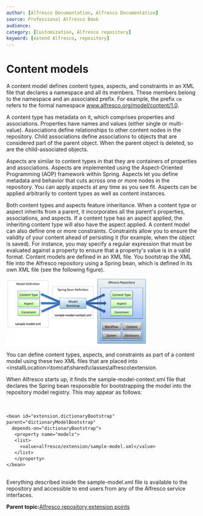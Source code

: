 ```yaml
---
author: [Alfresco Documentation, Alfresco Documentation]
source: Professional Alfresco Book
audience: 
category: [Customization, Alfresco repository]
keyword: [extend Alfresco, repository]
---
```


# Content models

A content model defines content types, aspects, and constraints in an XML file that declares a namespace and all its members. These members belong to the namespace and an associated prefix. For example, the prefix `cm` refers to the formal namespace www.alfresco.org/model/content/1.0.

A content type has metadata on it, which comprises properties and associations. Properties have names and values \(either single or multi-value\). Associations define relationships to other content nodes in the repository. Child associations define associations to objects that are considered part of the parent object. When the parent object is deleted, so are the child-associated objects.

Aspects are similar to content types in that they are containers of properties and associations. Aspects are implemented using the Aspect-Oriented Programming \(AOP\) framework within Spring. Aspects let you define metadata and behavior that cuts across one or more nodes in the repository. You can apply aspects at any time as you see fit. Aspects can be applied arbitrarily to content types as well as content instances.

Both content types and aspects feature inheritance. When a content type or aspect inherits from a parent, it incorporates all the parent's properties, associations, and aspects. If a content type has an aspect applied, the inheriting content type will also have the aspect applied. A content model can also define one or more constraints. Constraints allow you to ensure the validity of your content ahead of persisting it \(for example, when the object is saved\). For instance, you may specify a regular expression that must be evaluated against a property to ensure that a property's value is in a valid format. Content models are defined in an XML file. You bootstrap the XML file into the Alfresco repository using a Spring bean, which is defined in its own XML file \(see the following figure\).

![](../images/13-2.png)

You can define content types, aspects, and constraints as part of a content model using these two XML files that are placed into <installLocation\>\\tomcat\\shared\\classes\\alfresco\\extension.

When Alfresco starts up, it finds the sample-model-context.xml file that declares the Spring bean responsible for bootstrapping the model into the repository model registry. This may appear as follows:

```

        
<bean id="extension.dictionaryBootstrap" parent="dictionaryModelBootstrap" 
  depends-on="dictionaryBootstrap"> 
   <property name="models"> 
   <list> 
     <value>alfresco/extension/sample-model.xml</value> 
   </list> 
   </property> 
</bean>


```

Everything described inside the sample-model.xml file is available to the repository and accessible to end users from any of the Alfresco service interfaces.

**Parent topic:**[Alfresco repository extension points](../concepts/customize-overview.md)

